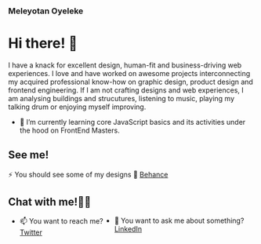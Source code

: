### Meleyotan Oyeleke

<!--
**Meleyotan/Meleyotan** is a ✨ _special_ ✨ repository because its `README.md` (this file) appears on your GitHub profile.

Here are some ideas to get you started:

- 🔭 I’m currently working on ...
- 🌱 I’m currently learning ...
- 👯 I’m looking to collaborate on ...
- 🤔 I’m looking for help with ...
- 💬 Ask me about ...
- 📫 How to reach me: ...
- 😄 Pronouns: ...
- ⚡ Fun fact: ...
-->

# Hi there! 👋
<p> I have a knack for excellent design, human-fit and business-driving web experiences. I love and have worked on awesome projects interconnecting my acquired professional know-how on graphic design, product design and frontend engineering.
If I am not crafting designs and web experiences, I am analysing buildings and strucutures, listening to music, playing my talking drum or enjoying myself improving.

- 🌱 I’m currently learning core JavaScript basics and its activities under the hood on FrontEnd Masters.



## See me!
  ⚡ You should see some of my designs 🔗 <a href="https://behance.net/oyelekemeleyot">Behance</a>


  
## Chat with me!🤙🏽
<ul style="display:flex">
  <li>📫 You want to reach me?<a href="http://twitter.com/MeleyotanO">Twitter</a></li>
  <li>💬 You want to ask me about something?<a href="http://linkedin.com/meleyotan%20oyeleke">LinkedIn</a></li>
</ul>


